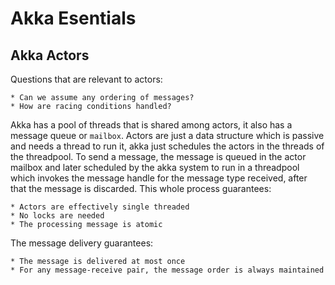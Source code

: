 # Akka Esentials

## Akka Actors
Questions that are relevant to actors:

    * Can we assume any ordering of messages?
    * How are racing conditions handled?
    
Akka has a pool of threads that is shared among actors, it also has a message queue or `mailbox`. Actors are just a data
structure which is passive and needs a thread to run it, akka just schedules the actors in the threads of the threadpool.
To send a message, the message is queued in the actor mailbox and later scheduled by the akka system to run in a
threadpool which invokes the message handle for the message type received, after that the message is discarded. This
whole process guarantees:
  
    * Actors are effectively single threaded
    * No locks are needed
    * The processing message is atomic
 
The message delivery guarantees:

    * The message is delivered at most once
    * For any message-receive pair, the message order is always maintained    